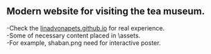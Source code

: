 ## Modern website for visiting the tea museum.  
-Check the [linadvonapets.github.io](https://linadvonapets.github.io/) for real experience.  
-Some of necessary content placed in \assets.  
-For example, shaban.png need for interactive poster.  
